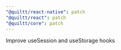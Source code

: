 ```yaml
---
"@quiltt/react-native": patch
"@quiltt/react": patch
"@quiltt/core": patch
---
```


Improve useSession and useStorage hooks
